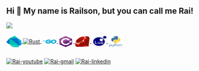 ## Hi 👋 My name is Railson, but you can call me Rai!
<div align="left">
  <a href="https://github.com/railson-ferreira">
  <img height="180em" src="https://github-readme-stats.vercel.app/api/top-langs/?username=railson-ferreira&layout=compact&langs_count=8&theme=dracula"/>
</div>

<div style="display: inline_block"><br>
  <img align="center" alt="Dart" height="30" width="40" src="https://raw.githubusercontent.com/devicons/devicon/master/icons/dart/dart-original.svg">
  <img align="center" alt="Rust" height="30" width="30" src="http://rust-lang.org/logos/rust-logo-64x64.png">
  <img align="center" alt="Go" height="30" width="40" src="https://raw.githubusercontent.com/devicons/devicon/master/icons/go/go-original-wordmark.svg">
  <img align="center" alt="Csharp" height="30" width="40" src="https://raw.githubusercontent.com/devicons/devicon/master/icons/csharp/csharp-original.svg">
  <img align="center" alt="Ruby" height="30" width="40" src="https://raw.githubusercontent.com/devicons/devicon/master/icons/ruby/ruby-original.svg">
  <img align="center" alt="Lua" height="30" width="40" src="https://raw.githubusercontent.com/devicons/devicon/master/icons/lua/lua-original.svg">
  <img align="center" alt="Python" height="30" width="40" src="https://raw.githubusercontent.com/devicons/devicon/master/icons/python/python-original-wordmark.svg">
</div>
  
  ##
 
<div> 
  <a href="https://www.youtube.com/@railson-dev" target="_blank"><img alt="Rai-youtube" src="https://img.shields.io/badge/YouTube-FF0000?style=for-the-badge&logo=youtube&logoColor=white" target="_blank"></a>
  <a href = "mailto:contact@railson.dev"><img alt="Rai-gmail" src="https://img.shields.io/badge/-Gmail-%23333?style=for-the-badge&logo=gmail&logoColor=white" target="_blank"></a>
  <a href="https://www.linkedin.com/in/railson-ferreira-a940b1a3" target="_blank"><img alt="Rai-linkedin" src="https://img.shields.io/badge/-LinkedIn-%230077B5?style=for-the-badge&logo=linkedin&logoColor=white" target="_blank"></a> 
 
  <!--![Snake animation](https://github.com/railson-ferreira/railson-ferreira/blob/output/github-contribution-grid-snake.svg)-->
 
</div>
